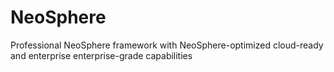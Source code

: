 # NeoSphere
Professional NeoSphere framework with NeoSphere-optimized cloud-ready and enterprise enterprise-grade capabilities
